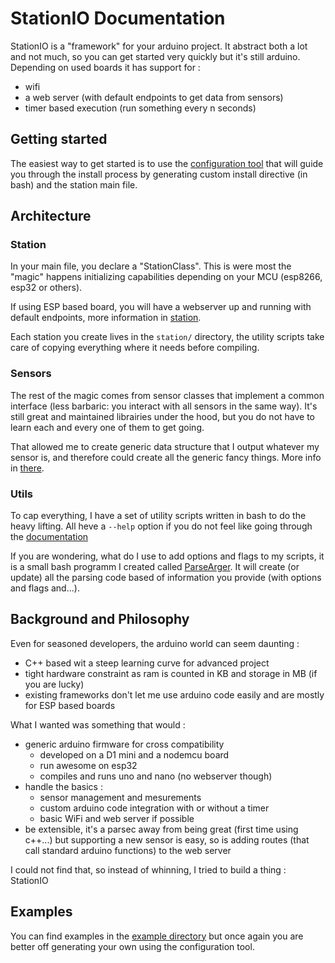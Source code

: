 # StationIO Documentation

StationIO is a "framework" for your arduino project. It abstract both a lot and not much, so you can get started very quickly but it's still arduino. Depending on used boards it has support for :
  
* wifi
* a web server (with default endpoints to get data from sensors)
* timer based execution (run something every n seconds)

## Getting started

The easiest way to get started is to use the [configuration tool](https://dimitrigilbert.github.io/StationIO-Station/) that will guide you through the install process by generating custom install directive (in bash) and the station main file.

## Architecture

### Station

In your main file, you declare a "StationClass".
This is were most the "magic" happens initializing capabilities depending on your MCU (esp8266, esp32 or others).

If using ESP based board, you will have a webserver up and running with default endpoints, more information in [station](documentation/station.md).

Each station you create lives in the `station/` directory, the utility scripts take care of copying everything where it needs before compiling.

### Sensors

The rest of the magic comes from sensor classes that implement a common interface (less barbaric: you interact with all sensors in the same way). It's still great and maintained librairies under the hood, but you do not have to learn each and every one of them to get going.

That allowed me to create generic data structure that I output whatever my sensor is, and therefore could create all the generic fancy things.
More info in [there](documentation/sensors.md).

### Utils

To cap everything, I have a set of utility scripts written in bash to do the heavy lifting.
All heve a `--help` option if you do not feel like going through the [documentation](documentation/utils.md)

If you are wondering, what do I use to add options and flags to my scripts, it is a small bash programm I created called [ParseArger](https://github.com/DimitriGilbert/parseArger). It will create (or update) all the parsing code based of information you provide (with options and flags and...).

## Background and Philosophy

Even for seasoned developers, the arduino world can seem daunting :

* C++ based wit a steep learning curve for advanced project
* tight hardware constraint as ram is counted in KB and storage in MB (if you are lucky)
* existing frameworks don't let me use arduino code easily and are mostly for ESP based boards

What I wanted was something that would :

* generic arduino firmware for cross compatibility
  * developed on a D1 mini and a nodemcu board
  * run awesome on esp32
  * compiles and runs uno and nano (no webserver though)
* handle the basics :
  * sensor management and mesurements
  * custom arduino code integration with or without a timer
  * basic WiFi and web server if possible
* be extensible, it's a parsec away from being great (first time using c++...) but supporting a new sensor is easy, so is adding routes (that call standard arduino functions) to the web server

I could not find that, so instead of whinning, I tried to build a thing : StationIO

## Examples

You can find examples in the [example directory](documentation/examples/) but once again you are better off generating your own using the configuration tool.

